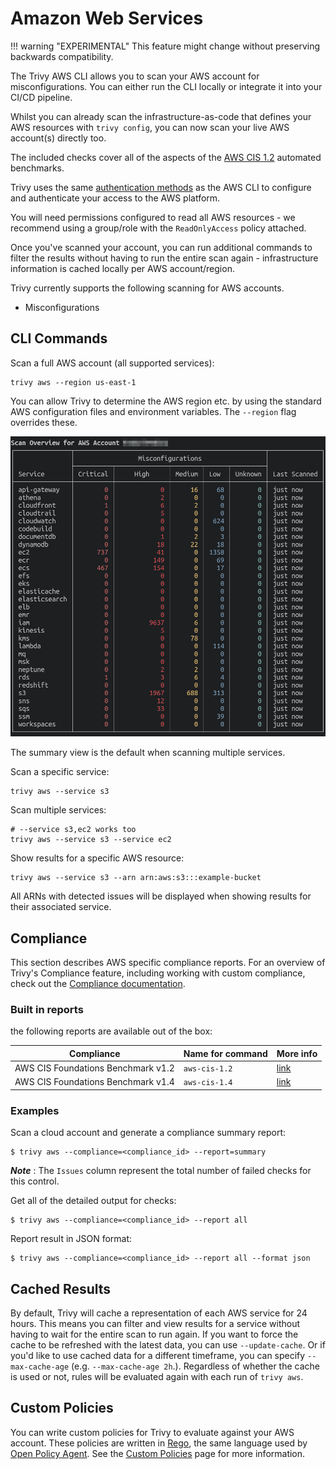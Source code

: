 # Amazon Web Services

!!! warning "EXPERIMENTAL"
    This feature might change without preserving backwards compatibility.

The Trivy AWS CLI allows you to scan your AWS account for misconfigurations. 
You can either run the CLI locally or integrate it into your CI/CD pipeline. 

Whilst you can already scan the infrastructure-as-code that defines your AWS resources with `trivy config`, you can now scan your live AWS account(s) directly too.

The included checks cover all of the aspects of the [AWS CIS 1.2](https://docs.aws.amazon.com/securityhub/latest/userguide/securityhub-standards-cis.html) automated benchmarks.

Trivy uses the same [authentication methods](https://docs.aws.amazon.com/cli/latest/userguide/cli-chap-configure.html) as the AWS CLI to configure and authenticate your access to the AWS platform.

You will need permissions configured to read all AWS resources - we recommend using a group/role with the `ReadOnlyAccess` policy attached.

Once you've scanned your account, you can run additional commands to filter the results without having to run the entire scan again - infrastructure information is cached locally per AWS account/region.

Trivy currently supports the following scanning for AWS accounts.

- Misconfigurations

## CLI Commands

Scan a full AWS account (all supported services):

```shell
trivy aws --region us-east-1
```

You can allow Trivy to determine the AWS region etc. by using the standard AWS configuration files and environment variables. The `--region` flag overrides these.

![AWS Summary Report](../../imgs/trivy-aws.png)

The summary view is the default when scanning multiple services.

Scan a specific service:

```shell
trivy aws --service s3
```

Scan multiple services:

```shell
# --service s3,ec2 works too
trivy aws --service s3 --service ec2
```

Show results for a specific AWS resource:

```shell
trivy aws --service s3 --arn arn:aws:s3:::example-bucket
```

All ARNs with detected issues will be displayed when showing results for their associated service.

## Compliance
This section describes AWS specific compliance reports.
For an overview of Trivy's Compliance feature, including working with custom compliance, check out the [Compliance documentation](../compliance/compliance.md).

### Built in reports

the following reports are available out of the box:

| Compliance                         | Name for command | More info                                                                                            |
|------------------------------------|------------------|------------------------------------------------------------------------------------------------------|
| AWS CIS Foundations Benchmark v1.2 | `aws-cis-1.2`    | [link](https://d0.awsstatic.com/whitepapers/compliance/AWS_CIS_Foundations_Benchmark.pdf)            |
| AWS CIS Foundations Benchmark v1.4 | `aws-cis-1.4`    | [link](https://docs.aws.amazon.com/securityhub/latest/userguide/securityhub-cis-controls-1.4.0.html) |

### Examples

Scan a cloud account and generate a compliance summary report:

```
$ trivy aws --compliance=<compliance_id> --report=summary
```

***Note*** : The `Issues` column represent the total number of failed checks for this control.


Get all of the detailed output for checks:

```
$ trivy aws --compliance=<compliance_id> --report all
```

Report result in JSON format:

```
$ trivy aws --compliance=<compliance_id> --report all --format json
```

## Cached Results

By default, Trivy will cache a representation of each AWS service for 24 hours.
This means you can filter and view results for a service without having to wait for the entire scan to run again.
If you want to force the cache to be refreshed with the latest data, you can use `--update-cache`.
Or if you'd like to use cached data for a different timeframe, you can specify `--max-cache-age` (e.g. `--max-cache-age 2h`.).
Regardless of whether the cache is used or not, rules will be evaluated again with each run of `trivy aws`.

## Custom Policies

You can write custom policies for Trivy to evaluate against your AWS account.
These policies are written in [Rego](https://www.openpolicyagent.org/docs/latest/policy-language/), the same language used by [Open Policy Agent](https://www.openpolicyagent.org/).
See the [Custom Policies](../misconfiguration/custom/index.md) page for more information.

